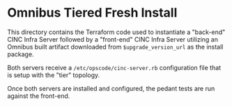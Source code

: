 # Omnibus Tiered Fresh Install

This directory contains the Terraform code used to instantiate a "back-end" CINC Infra Server followed by a "front-end" CINC Infra Server utilizing an Omnibus built artifact downloaded from `$upgrade_version_url` as the install package.

Both servers receive a `/etc/opscode/cinc-server.rb` configuration file that is setup with the "tier" topology.

Once both servers are installed and configured, the pedant tests are run against the front-end.

